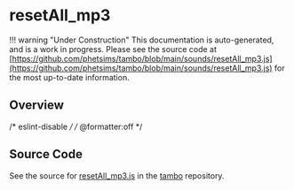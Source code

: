 # resetAll_mp3

!!! warning "Under Construction"
    This documentation is auto-generated, and is a work in progress. Please see the source code at
    [https://github.com/phetsims/tambo/blob/main/sounds/resetAll_mp3.js](https://github.com/phetsims/tambo/blob/main/sounds/resetAll_mp3.js) for the most up-to-date information.

## Overview

/* eslint-disable */
/* @formatter:off */



## Source Code

See the source for [resetAll_mp3.js](https://github.com/phetsims/tambo/blob/main/sounds/resetAll_mp3.js) in the [tambo](https://github.com/phetsims/tambo) repository.
